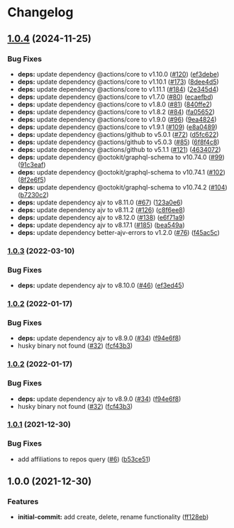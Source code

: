 # Changelog

## [1.0.4](https://github.com/netlify/sync-labels-action/compare/v1.0.3...v1.0.4) (2024-11-25)


### Bug Fixes

* **deps:** update dependency @actions/core to v1.10.0 ([#120](https://github.com/netlify/sync-labels-action/issues/120)) ([ef3debe](https://github.com/netlify/sync-labels-action/commit/ef3debebe09f836dd5614db3a44cb7d51fd6b48e))
* **deps:** update dependency @actions/core to v1.10.1 ([#173](https://github.com/netlify/sync-labels-action/issues/173)) ([8dee4d5](https://github.com/netlify/sync-labels-action/commit/8dee4d5ba8f6c69bb25bef356b36bcac64f731e5))
* **deps:** update dependency @actions/core to v1.11.1 ([#184](https://github.com/netlify/sync-labels-action/issues/184)) ([2e345d4](https://github.com/netlify/sync-labels-action/commit/2e345d4000ba5da8213a681708e092d4bb3b2527))
* **deps:** update dependency @actions/core to v1.7.0 ([#80](https://github.com/netlify/sync-labels-action/issues/80)) ([ecaefbd](https://github.com/netlify/sync-labels-action/commit/ecaefbd04c37316d7a52d14b85439780f3a4660a))
* **deps:** update dependency @actions/core to v1.8.0 ([#81](https://github.com/netlify/sync-labels-action/issues/81)) ([840ffe2](https://github.com/netlify/sync-labels-action/commit/840ffe25b5b8eeb660882b56829d68f8c30ae3d6))
* **deps:** update dependency @actions/core to v1.8.2 ([#84](https://github.com/netlify/sync-labels-action/issues/84)) ([fa05652](https://github.com/netlify/sync-labels-action/commit/fa05652b97e03735b909c501edb00551a4b004b7))
* **deps:** update dependency @actions/core to v1.9.0 ([#96](https://github.com/netlify/sync-labels-action/issues/96)) ([9ea4824](https://github.com/netlify/sync-labels-action/commit/9ea48247b8e1d3dbbfdba8e682853fc1fc425e80))
* **deps:** update dependency @actions/core to v1.9.1 ([#109](https://github.com/netlify/sync-labels-action/issues/109)) ([e8a0489](https://github.com/netlify/sync-labels-action/commit/e8a0489ad5b9e449a6fd068852730139a9a97de0))
* **deps:** update dependency @actions/github to v5.0.1 ([#72](https://github.com/netlify/sync-labels-action/issues/72)) ([d5fc622](https://github.com/netlify/sync-labels-action/commit/d5fc6221c0ef22121100d3b2bbb39ebdb9799d91))
* **deps:** update dependency @actions/github to v5.0.3 ([#85](https://github.com/netlify/sync-labels-action/issues/85)) ([6f8f4c8](https://github.com/netlify/sync-labels-action/commit/6f8f4c8aa63847dda244e02b92b694fb629abff0))
* **deps:** update dependency @actions/github to v5.1.1 ([#121](https://github.com/netlify/sync-labels-action/issues/121)) ([4634072](https://github.com/netlify/sync-labels-action/commit/46340723fbab6d8a6bf5033404c1398de935763c))
* **deps:** update dependency @octokit/graphql-schema to v10.74.0 ([#99](https://github.com/netlify/sync-labels-action/issues/99)) ([91c3eaf](https://github.com/netlify/sync-labels-action/commit/91c3eaf40a01343f843fbf0a38adf25e79935f9c))
* **deps:** update dependency @octokit/graphql-schema to v10.74.1 ([#102](https://github.com/netlify/sync-labels-action/issues/102)) ([8f2e6f5](https://github.com/netlify/sync-labels-action/commit/8f2e6f5600ec0ed105dc87e661bb5cedc77eeaaa))
* **deps:** update dependency @octokit/graphql-schema to v10.74.2 ([#104](https://github.com/netlify/sync-labels-action/issues/104)) ([b7230c2](https://github.com/netlify/sync-labels-action/commit/b7230c2feae518b8ee7a971491a64718d9df8626))
* **deps:** update dependency ajv to v8.11.0 ([#67](https://github.com/netlify/sync-labels-action/issues/67)) ([123a0e6](https://github.com/netlify/sync-labels-action/commit/123a0e63ac80247c666ed2a1cd9dbd248db1fd13))
* **deps:** update dependency ajv to v8.11.2 ([#126](https://github.com/netlify/sync-labels-action/issues/126)) ([c8f6ee8](https://github.com/netlify/sync-labels-action/commit/c8f6ee8de4bab418390b8694cdff09086bb0b267))
* **deps:** update dependency ajv to v8.12.0 ([#138](https://github.com/netlify/sync-labels-action/issues/138)) ([e6f71a9](https://github.com/netlify/sync-labels-action/commit/e6f71a9c46e3064ed333acf5542002cb7143ed6c))
* **deps:** update dependency ajv to v8.17.1 ([#185](https://github.com/netlify/sync-labels-action/issues/185)) ([bea549a](https://github.com/netlify/sync-labels-action/commit/bea549aeaaf2b2357e2506c91b51d20559f17bbc))
* **deps:** update dependency better-ajv-errors to v1.2.0 ([#76](https://github.com/netlify/sync-labels-action/issues/76)) ([f45ac5c](https://github.com/netlify/sync-labels-action/commit/f45ac5c97cf7c05eeea0742eff7f6fd1fba1af4a))

### [1.0.3](https://github.com/netlify/sync-labels-action/compare/v1.0.2...v1.0.3) (2022-03-10)


### Bug Fixes

* **deps:** update dependency ajv to v8.10.0 ([#46](https://github.com/netlify/sync-labels-action/issues/46)) ([ef3ed45](https://github.com/netlify/sync-labels-action/commit/ef3ed4534b4bb9efe3947c4a6e70cbf4f4fc7107))

### [1.0.2](https://www.github.com/netlify/sync-labels-action/compare/v1.0.1...v1.0.2) (2022-01-17)


### Bug Fixes

* **deps:** update dependency ajv to v8.9.0 ([#34](https://www.github.com/netlify/sync-labels-action/issues/34)) ([f94e6f8](https://www.github.com/netlify/sync-labels-action/commit/f94e6f811e8378c06e12f765665e1f521a4aaf48))
* husky binary not found ([#32](https://www.github.com/netlify/sync-labels-action/issues/32)) ([fcf43b3](https://www.github.com/netlify/sync-labels-action/commit/fcf43b30ed4b9735189550ea8c59ec6111588cc4))

### [1.0.2](https://github.com/netlify/sync-labels-action/compare/v1.0.1...v1.0.2) (2022-01-17)


### Bug Fixes

* **deps:** update dependency ajv to v8.9.0 ([#34](https://github.com/netlify/sync-labels-action/issues/34)) ([f94e6f8](https://github.com/netlify/sync-labels-action/commit/f94e6f811e8378c06e12f765665e1f521a4aaf48))
* husky binary not found ([#32](https://github.com/netlify/sync-labels-action/issues/32)) ([fcf43b3](https://github.com/netlify/sync-labels-action/commit/fcf43b30ed4b9735189550ea8c59ec6111588cc4))

### [1.0.1](https://www.github.com/netlify/sync-labels-action/compare/v1.0.0...v1.0.1) (2021-12-30)


### Bug Fixes

* add affiliations to repos query ([#6](https://www.github.com/netlify/sync-labels-action/issues/6)) ([b53ce51](https://www.github.com/netlify/sync-labels-action/commit/b53ce51e93313dc1d07a16edde85763de1ab1e6d))

## 1.0.0 (2021-12-30)


### Features

* **initial-commit:** add create, delete, rename functionality ([ff128eb](https://www.github.com/netlify/sync-labels-action/commit/ff128eb999724189c1699d7fad635e67eff7f341))
